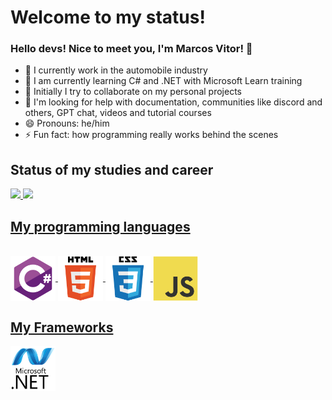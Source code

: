 # Welcome to my status!

### Hello devs! Nice to meet you, I'm Marcos Vitor! 👋

- 🔭 I currently work in the automobile industry
- 🌱 I am currently learning C# and .NET with Microsoft Learn training
- 👯 Initially I try to collaborate on my personal projects
- 🤔 I'm looking for help with documentation, communities like discord and others, GPT chat, videos and tutorial courses
- 😄 Pronouns: he/him
- ⚡ Fun fact: how programming really works behind the scenes

## Status of my studies and career

<div style="display: inline">
	<a href="https://github.com/Marcos-Vitor123"/>
	<img height="200em" src="https://github-readme-stats.vercel.app/api?username=Marcos-Vitor123&show_icons=true&theme=dark"/>
	<img height="200em" src="https://github-readme-stats.vercel.app/api/top-langs/?username=Marcos-Vitor123&show_icons=true&theme=dark&layout=donut"/>   
</div>
		
## My programming languages
	
 <div style="display: inline_block"><br>
	 <img align="center" alt="C#" height="72" width="72" src="img\csharp-original.svg"/>
	 <img align="center" alt="HTML5" height="72" width="72" src="img\html5-original-wordmark.svg"/>
	 <img align="center" alt="CSS3" height="72" width="72" src="img\css3-original-wordmark.svg"/>
	 <img align="center" alt="Javascript" height="72" width="72" src="img\javascript-original.svg"/>
 </div>

## My Frameworks

<div>
	<img align="center" alt="dotnet" height="72" width="72" src="img\dot-net-original-wordmark.svg"/>
</div>

             
